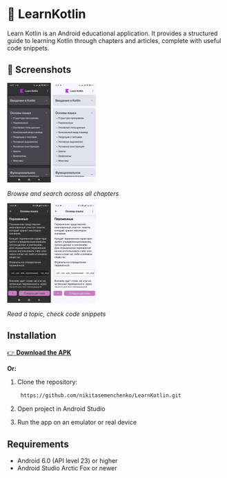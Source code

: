 # 📱 LearnKotlin

Learn Kotlin is an Android educational application. It provides a structured guide to learning Kotlin through chapters and articles, complete with useful code snippets.

## 📸 Screenshots

<p float="left">
  <img src="https://github.com/nikitasemenchenko/LearnKotlin/blob/master/Screenshoots/ExtendedMainScreen_Dark.jpg" width="20%" />
  <img src="https://github.com/nikitasemenchenko/LearnKotlin/blob/master/Screenshoots/ExtendedMainScreen_Light.jpg" width="20%" />
</p>
<p><i>Browse and search across all chapters</i></p>


<p float="left">
  <img src="https://github.com/nikitasemenchenko/LearnKotlin/blob/master/Screenshoots/ArticleScreen_Dark.jpg" width="20%" />
  <img src="https://github.com/nikitasemenchenko/LearnKotlin/blob/master/Screenshoots/ArticleScrenn_Light.jpg" width="20%" />
</p>
<p><i>Read a topic, check code snippets</i></p>

## Installation

[👉 **Download the APK**](https://github.com/nikitasemenchenko/LearnKotlin/raw/refs/heads/master/app/release/LearnKotlin.apk)  

**Or:**

1. Clone the repository:
   ```bash
    https://github.com/nikitasemenchenko/LearnKotlin.git
    ```
3. Open project in Android Studio

4. Run the app on an emulator or real device

## Requirements

- Android 6.0 (API level 23) or higher
- Android Studio Arctic Fox or newer
